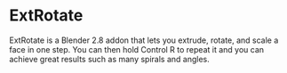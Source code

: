 # ExtRotate
ExtRotate is a Blender 2.8 addon that lets you extrude, rotate, and scale a face in one step. You can then hold Control R to repeat it and you can achieve great results such as many spirals and angles.
